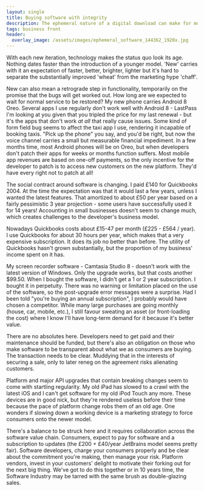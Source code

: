 ```yaml
---
layout: single
title: Buying software with integrity 
description: The ephemeral nature of a digital download can make for murky transactions.  What we need isn't a 40-page EULA, it's a clear agreement of how and how long the software will work.
tags: business front
header:
  overlay_image: /assets/images/ephemeral_software_144362_1920x.jpg
---
```


With each new iteration, technology makes the status quo look its age. Nothing dates faster than the introduction of a younger model. 'New' carries with it an expectation of faster, better, brighter, lighter but it's hard to separate the substantially improved 'wheat' from the marketing hype 'chaff'.

New can also mean a retrograde step in functionality, temporarily on the promise that the bugs will get worked out.  How long are we expected to wait for normal service to be restored?  My new phone carries Android 8 Oreo. Several apps I use regularly don't work well with Android 8 - LastPass I'm looking at you given that you tripled the price for my last renewal - but it's the apps that don't work _at all_ that really cause issues. Some kind of form field bug seems to affect the taxi app I use, rendering it incapable of booking taxis. "Pick up the phone" you say, and you'd be right, but now the voice channel carries a small but measurable financial impediment. In a few months time, most Android phones will be on Oreo, but when developers don't patch their apps for weeks or months function suffers.  Most mobile app revenues are based on one-off payments, so the only incentive for the developer to patch is to access new customers on the new platform.  They'd have every right not to patch at all!

The social contract around software is changing. I paid £140 for Quickbooks 2004. At the time the expectation was that it would last a few years, unless I wanted the latest features. That amortized to about £50 per year based on a fairly pessimistic 3 year projection - some users have successfully used it for 14 years!  Accounting in small businesses doesn't seem to change much, which creates challenges to the developer's business model.

Nowadays Quickbooks costs about £15-47 per month (£225 - £564 / year). I use Quickbooks for about 30 hours per year, which makes that a very expensive subscription. It does its job no better than before. The utility of Quickbooks hasn't grown substantially, but the proportion of my business' income spent on it has.

My screen recorder software - Camtasia Studio 8 - doesn't work with the latest version of Windows. Only the upgrade works, but that costs another $99.50. When I bought the software, I didn't get a 1 or 2 year subscription. I bought it in perpetuity.  There was no warning or limitation placed on the use of the software, so the post-upgrade error messages were a surprise.  Had I been told "you're buying an annual subscription", I probably would have chosen a competitor.  While many large purchases are going monthly (house, car, mobile, etc.), I still favour sweating an asset (or front-loading the cost) where I know I'll have long-term demand for it because it's better value.

There are no absolutes here. Developers need to get paid and their maintenance should be funded, but there's also an obligation on those who make software to be transparent about what we as consumers are buying.  The transaction needs to be clear.  Muddying that in the interests of securing a sale, only to later reneg on the agreement risks alienating customers.

Platform and major API upgrades that contain breaking changes seem to come with startling regularity.  My old iPad has slowed to a crawl with the latest iOS and I can't get software for my old iPod Touch any more.  These devices are in good nick, but they're rendered useless before their time because the pace of platform change robs them of an old age.  One wonders if slowing down a working device is a marketing strategy to force consumers onto the newer model.

There's a balance to be struck here and it requires collaboration across the software value chain.  Consumers, expect to pay for software and a subscription to updates (the £200 + £40/year JetBrains model seems pretty fair).  Software developers, charge your consumers properly and be clear about the commitment you're making, then manage your risk.  Platform vendors, invest in your customers' delight to motivate their forking out for the next big thing.  We've got to do this together or in 10 years time, the Software Industry may be tarred with the same brush as double-glazing sales.

